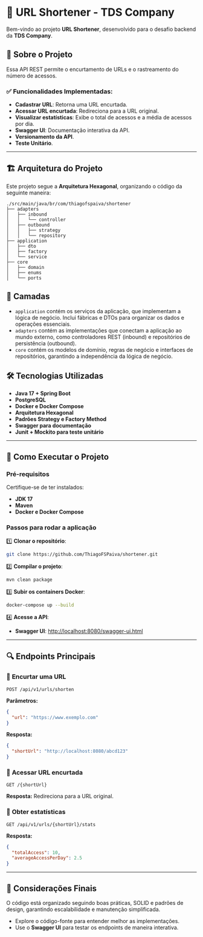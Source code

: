 # 📌 URL Shortener - TDS Company

Bem-vindo ao projeto **URL Shortener**, desenvolvido para o desafio backend da **TDS Company**. 

## 📜 Sobre o Projeto
Essa API REST permite o encurtamento de URLs e o rastreamento do número de acessos.

### ✅ Funcionalidades Implementadas:
- **Cadastrar URL**: Retorna uma URL encurtada.
- **Acessar URL encurtada**: Redireciona para a URL original.
- **Visualizar estatísticas**: Exibe o total de acessos e a média de acessos por dia.
- **Swagger UI**: Documentação interativa da API.
- **Versionamento da API**.
- **Teste Unitário**.

---

## 🏗 Arquitetura do Projeto
Este projeto segue a **Arquitetura Hexagonal**, organizando o código da seguinte maneira:

```text
./src/main/java/br/com/thiagofspaiva/shortener
├── adapters
│   ├── inbound
│   │   └── controller
│   ├── outbound
│   │   ├── strategy
│   │   └── repository
├── application
│   ├── dto
│   ├── factory
│   └── service
├── core
│   ├── domain
│   ├── enums
│   └── ports
```

## 📌 Camadas  

- `application` contém os serviços da aplicação, que implementam a lógica de negócio. Inclui fábricas e DTOs para organizar os dados e operações essenciais.  
- `adapters` contém as implementações que conectam a aplicação ao mundo externo, como controladores REST (inbound) e repositórios de persistência (outbound).  
- `core` contém os modelos de domínio, regras de negócio e interfaces de repositórios, garantindo a independência da lógica de negócio.  

## 🛠 Tecnologias Utilizadas
- **Java 17 + Spring Boot**
- **PostgreSQL**
- **Docker e Docker Compose**
- **Arquitetura Hexagonal**
- **Padrões Strategy e Factory Method**
- **Swagger para documentação**
- **Junit + Mockito para teste unitário**

---

## 🚀 Como Executar o Projeto

### **Pré-requisitos**
Certifique-se de ter instalados:
- **JDK 17**
- **Maven**
- **Docker e Docker Compose**

### **Passos para rodar a aplicação**

1️⃣ **Clonar o repositório**:
```bash
git clone https://github.com/ThiagoFSPaiva/shortener.git
```

2️⃣ **Compilar o projeto**:
```bash
mvn clean package
```

3️⃣ **Subir os containers Docker**:
```bash
docker-compose up --build
```

4️⃣ **Acesse a API**:
- **Swagger UI**: [http://localhost:8080/swagger-ui.html](http://localhost:8080/swagger-ui.html)

---

## 🔍 Endpoints Principais

### 🔹 **Encurtar uma URL**
```http
POST /api/v1/urls/shorten
```
**Parâmetros:**
```json
{
  "url": "https://www.exemplo.com"
}
```
**Resposta:**
```json
{
  "shortUrl": "http://localhost:8080/abcd123"
}
```

### 🔹 **Acessar URL encurtada**
```http
GET /{shortUrl}
```
**Resposta:** Redireciona para a URL original.

### 🔹 **Obter estatísticas**
```http
GET /api/v1/urls/{shortUrl}/stats
```
**Resposta:**
```json
{
  "totalAccess": 10,
  "averageAccessPerDay": 2.5
}
```

---

## 📌 Considerações Finais

O código está organizado seguindo boas práticas, SOLID e padrões de design, garantindo escalabilidade e manutenção simplificada. 

- Explore o código-fonte para entender melhor as implementações.
- Use o **Swagger UI** para testar os endpoints de maneira interativa.

